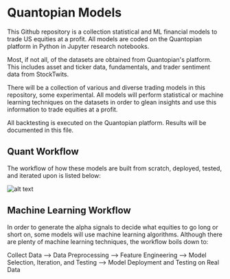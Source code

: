 # Quantopian Models
This Github repository is a collection statistical and ML financial models to trade US equities at a profit. All models are coded on the Quantopian platform in Python in Jupyter research notebooks.

Most, if not all, of the datasets are obtained from Quantopian's platform. This includes asset and ticker data, fundamentals, and trader sentiment data from StockTwits. 

There will be a collection of various and diverse trading models in this repository, some experimental. All models will perform statistical or machine learning techniques on the datasets in order to glean insights and use this information to trade equities at a profit.

All backtesting is executed on the Quantopian platform. Results will be documented in this file.

## Quant Workflow
The workflow of how these models are built from scratch, deployed, tested, and iterated upon is listed below:

![alt text](https://media.quantopian.com/blog/cio-blog-image-2x-1.png)

## Machine Learning Workflow
In order to generate the alpha signals to decide what equities to go long or short on, some models will use machine learning algorithms. Although there are plenty of machine learning techniques, the workflow boils down to:

Collect Data --> Data Preprocessing --> Feature Engineering --> Model Selection, Iteration, and Testing --> Model Deployment and Testing on Real Data
